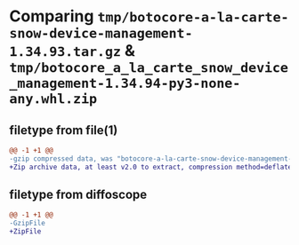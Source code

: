 # Comparing `tmp/botocore-a-la-carte-snow-device-management-1.34.93.tar.gz` & `tmp/botocore_a_la_carte_snow_device_management-1.34.94-py3-none-any.whl.zip`

## filetype from file(1)

```diff
@@ -1 +1 @@
-gzip compressed data, was "botocore-a-la-carte-snow-device-management-1.34.93.tar", last modified: Sat Apr 27 01:01:04 2024, max compression
+Zip archive data, at least v2.0 to extract, compression method=deflate
```

## filetype from diffoscope

```diff
@@ -1 +1 @@
-GzipFile
+ZipFile
```

